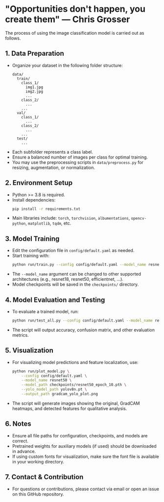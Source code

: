 # "Opportunities don't happen, you create them" — Chris Grosser

The process of using the image classification model is carried out as follows.

## 1. Data Preparation

- Organize your dataset in the following folder structure:
  ```
  data/
    train/
      class_1/
        img1.jpg
        img2.jpg
        ...
      class_2/
        ...
      ...
    val/
      class_1/
        ...
      class_2/
        ...
      ...
    test/
      ...
  ```
- Each subfolder represents a class label.
- Ensure a balanced number of images per class for optimal training.
- You may use the preprocessing scripts in `data/preprocess.py` for resizing, augmentation, or normalization.

## 2. Environment Setup

- Python >= 3.8 is required.
- Install dependencies:
  ```bash
  pip install -r requirements.txt
  ```
- Main libraries include: `torch`, `torchvision`, `albumentations`, `opencv-python`, `matplotlib`, `tqdm`, etc.

## 3. Model Training

- Edit the configuration file in `config/default.yaml` as needed.
- Start training with:
  ```bash
  python run/train.py --config config/default.yaml --model_name resnet50
  ```
- The `--model_name` argument can be changed to other supported architectures (e.g., resnet18, resnet50, efficientnet, ...).
- Model checkpoints will be saved in the `checkpoints/` directory.

## 4. Model Evaluation and Testing

- To evaluate a trained model, run:
  ```bash
  python run/test_all.py --config config/default.yaml --model_name resnet50 --model_path checkpoints/resnet50_epoch_10.pth
  ```
- The script will output accuracy, confusion matrix, and other evaluation metrics.

## 5. Visualization

- For visualizing model predictions and feature localization, use:
  ```bash
  python run/plot_model.py \
      --config config/default.yaml \
      --model_name resnet50 \
      --model_path checkpoints/resnet50_epoch_10.pth \
      --yolo_model_path yolov8n.pt \
      --output_path gradcam_yolo_plot.png
  ```
- The script will generate images showing the original, GradCAM heatmaps, and detected features for qualitative analysis.

## 6. Notes

- Ensure all file paths for configuration, checkpoints, and models are correct.
- Pretrained weights for auxiliary models (if used) should be downloaded in advance.
- If using custom fonts for visualization, make sure the font file is available in your working directory.

## 7. Contact & Contribution

- For questions or contributions, please contact via email or open an issue on this GitHub repository.
